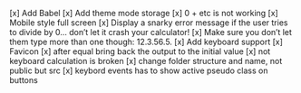 [x] Add Babel
[x] Add theme mode storage
[x] 0 + etc is not working
[x] Mobile style full screen
[x] Display a snarky error message if the user tries to divide by 0… don’t let it crash your calculator!
[x] Make sure you don’t let them type more than one though: 12.3.56.5.
[x] Add keyboard support
[x] Favicon
[x] after equal bring back the output to the initial value
[x] not keyboard calculation is broken
[x] change folder structure and name, not public but src
[x] keybord events has to show active pseudo class on buttons